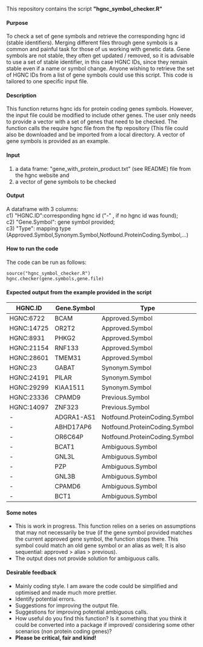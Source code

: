 This repository contains the script **"hgnc_symbol_checker.R"**
####  Purpose
To check a set of gene symbols and retrieve the corresponding hgnc id (stable identifiers). 
Merging different files through gene symbols is a common and painful task for those of us working with genetic data. Gene symbols are not stable, they often get updated / removed, so it is advisable to use a set of stable identifier, in this case HGNC IDs, since they remain stable even if a name or symbol change.
Anyone wishing to retrieve the set of HGNC IDs from a list of gene symbols could use this script. This code is tailored to one specific input file.
####  Description
This function returns hgnc ids for protein coding genes symbols. However, the input file could be modified to include other genes. 
The user only needs to provide a vector with a set of genes that need to be checked. The function calls the require hgnc file from the ftp repository (This file could also be downloaded and be imported from a local directory. A vector of gene symbols is provided as an example.
####  Input                                                                                                             
1) a data frame: "gene_with_protein_product.txt" (see README) file from the hgnc website and                         
2) a vector of gene symbols to be checked                                                                          
####  Output
A dataframe with 3 columns:                                                                             
c1) "HGNC.ID":corresponding hgnc id ("-" , if no hgnc id was found);                                             
c2) "Gene.Symbol": gene symbol provided;                                                                        
c3) "Type": mapping type (Approved.Symbol,Synonym.Symbol,Notfound.ProteinCoding.Symbol,...)   
#### How to run the code
The code can be run as follows:
```
source("hgnc_symbol_checker.R")
hgnc.checker(gene.symbols,gene.file)
```
#### Expected output from the example provided in the script
|HGNC.ID|Gene.Symbol|Type|
| ------------- |------------- |------------- |
|HGNC:6722|BCAM|Approved.Symbol|
|HGNC:14725|OR2T2|Approved.Symbol|
|HGNC:8931|PHKG2|Approved.Symbol|
|HGNC:21154| RNF133|Approved.Symbol|
|HGNC:28601|TMEM31|Approved.Symbol|
|HGNC:23|GABAT|Synonym.Symbol|
|HGNC:24191|PILAR|Synonym.Symbol|
|HGNC:29299|KIAA1511|Synonym.Symbol|
|HGNC:23336|CPAMD9|Previous.Symbol|
|HGNC:14097|ZNF323|Previous.Symbol|
|-|ADGRA1-AS1|Notfound.ProteinCoding.Symbol|
|-|ABHD17AP6|Notfound.ProteinCoding.Symbol|
|-|OR6C64P|Notfound.ProteinCoding.Symbol|
|-|BCAT1|Ambiguous.Symbol|
|-|GNL3L|Ambiguous.Symbol|
|-|PZP|Ambiguous.Symbol|
|-|GNL3B|Ambiguous.Symbol|
|-|CPAMD6|Ambiguous.Symbol|
|-|BCT1|Ambiguous.Symbol|

#### Some notes

* This is work in progress. This function relies on a series on assumptions that may not necessarily be true (if the gene symbol provided matches the current approved gene symbol, the function stops there. This symbol could match an old gene symbol or an alias as well; It is also sequential: approved > alias > previous).
* The output does not provide solution for ambiguous calls.

#### Desirable feedback

* Mainly coding style. I am aware the code could be simplified and optimised and made much more prettier.
* Identify potential errors.
* Suggestions for improving the output file.
* Suggestions for improving potential ambiguous calls.
* How useful do you find this function? Is it something that you think it could be converted into a package if improved/ considering some other scenarios (non protein coding genes)?
* **Please be critical, fair and kind!**
